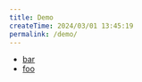 ```yaml
---
title: Demo
createTime: 2024/03/01 13:45:19
permalink: /demo/
---
```


- [bar](./bar.md)
- [foo](./foo.md)

